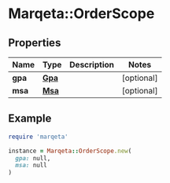 # Marqeta::OrderScope

## Properties

| Name | Type | Description | Notes |
| ---- | ---- | ----------- | ----- |
| **gpa** | [**Gpa**](Gpa.md) |  | [optional] |
| **msa** | [**Msa**](Msa.md) |  | [optional] |

## Example

```ruby
require 'marqeta'

instance = Marqeta::OrderScope.new(
  gpa: null,
  msa: null
)
```

